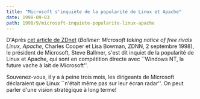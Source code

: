 ```yaml
---
title: "Microsoft s'inquiète de la popularité de Linux et Apache"
date: 1998-09-03
path: 1998/9/microsoft-inquiete-popularite-linux-apache
---
```


<P>
D'Après <A HREF="http://www.zdnet.com/zdnn/stories/zdnn_smgraph_display/0,3441,2134010,00.html">cet
article de ZDnet</A> (<EM>Ballmer: Microsoft taking notice of free rivals
Linux, Apache</EM>, Charles Cooper et Lisa Bowman, ZDNN, 2 septembre 1998),
le président de Microsoft, Steve Ballmer, s'est dit inquiet de la popularité de Linux et Apache, qui sont en compétition directe avec ``Windows NT,
la future vache à lait de Microsoft''.
</P>

<P>
Souvenez-vous, il y a à peine trois mois, les dirigeants de Microsoft
déclaraient que Linux ``n'était même pas sur leur écran radar''. On
peut parler d'une vision stratégique à long terme!
</P>


